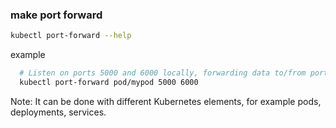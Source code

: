 ### make port forward
```bash
kubectl port-forward --help
```
example
```bash
  # Listen on ports 5000 and 6000 locally, forwarding data to/from ports 5000 and 6000 in the pod
  kubectl port-forward pod/mypod 5000 6000
```
Note: It can be done with different Kubernetes elements, for example pods, deployments, services.